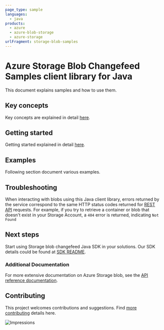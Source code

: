 ```yaml
---
page_type: sample
languages:
  - java
products:
  - azure
  - azure-blob-storage
  - azure-storage
urlFragment: storage-blob-samples
---
```


# Azure Storage Blob Changefeed Samples client library for Java
This document explains samples and how to use them.

## Key concepts

Key concepts are explained in detail [here][SDK_README_KEY_CONCEPTS].

## Getting started
Getting started explained in detail [here][SDK_README_GETTING_STARTED].

## Examples
   Following section document various examples.

## Troubleshooting
When interacting with blobs using this Java client library, errors returned by the service correspond to the same HTTP
status codes returned for [REST API][error_codes] requests. For example, if you try to retrieve a container or blob that
doesn't exist in your Storage Account, a `404` error is returned, indicating `Not Found`

## Next steps
Start using Storage blob changefeed Java SDK in your solutions. Our SDK details could be found at [SDK README][CHANGEFEED_SDK_README]. 

###  Additional Documentation
For more extensive documentation on Azure Storage blob, see the [API reference documentation][storageblob_rest].

## Contributing
This project welcomes contributions and suggestions. Find [more contributing][SDK_README_CONTRIBUTING] details here.

<!-- LINKS -->
[SDK_README_GETTING_STARTED]: https://github.com/Azure/azure-sdk-for-java/blob/master/sdk/storage/azure-storage-blob-changefeed/README.md#getting-started
[SDK_README_KEY_CONCEPTS]: https://github.com/Azure/azure-sdk-for-java/blob/master/sdk/storage/azure-storage-blob-changefeed/README.md#key-concepts
[CHANGEFEED_SDK_README]: https://github.com/Azure/azure-sdk-for-java/blob/master/sdk/storage/azure-storage-blob-changefeed/README.md
[SDK_README_CONTRIBUTING]: https://github.com/Azure/azure-sdk-for-java/blob/master/sdk/storage/azure-storage-blob-changefeed/README.md#contributing
[samples_basic]: java/com/azure/storage/blob/changefeed/ReadmeCodeSamples.java
[storageblob_rest]: https://docs.microsoft.com/rest/api/storageservices/blob-service-rest-api
[error_codes]: https://docs.microsoft.com/rest/api/storageservices/blob-service-error-codes

![Impressions](https://azure-sdk-impressions.azurewebsites.net/api/impressions/azure-sdk-for-java%2Fsdk%2Fstorage%2Fazure-storage-blob-changefeed%2Fsrc%2Fsamples%2FREADME.png)
